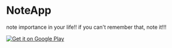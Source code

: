 # NoteApp 
note importance in your life!!
if you can't remember that, note it!!!

<a href='https://play.google.com/store/apps/details?id=nontachai.becomedev.noteapp&pcampaignid=MKT-Other-global-all-co-prtnr-py-PartBadge-Mar2515-1'><img alt='Get it on Google Play' src='https://play.google.com/intl/en_us/badges/images/generic/en_badge_web_generic.png'/></a>


